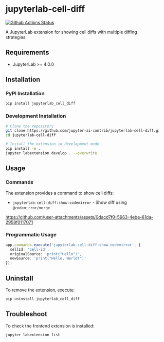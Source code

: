 # jupyterlab-cell-diff

[![Github Actions Status](https://github.com/jupyter-ai-contrib/jupyterlab-cell-diff/workflows/Build/badge.svg)](https://github.com/jupyter-ai-contrib/jupyterlab-cell-diff/actions/workflows/build.yml)

A JupyterLab extension for showing cell diffs with multiple diffing strategies.

## Requirements

- JupyterLab >= 4.0.0

## Installation

### PyPI Installation

```bash
pip install jupyterlab_cell_diff
```

### Development Installation

```bash
# Clone the repository
git clone https://github.com/jupyter-ai-contrib/jupyterlab-cell-diff.git
cd jupyterlab-cell-diff

# Install the extension in development mode
pip install -e .
jupyter labextension develop . --overwrite
```

## Usage

### Commands

The extension provides a command to show cell diffs:

- `jupyterlab-cell-diff:show-codemirror` - Show diff using `@codemirror/merge`

https://github.com/user-attachments/assets/0dacd7f0-5963-4ebe-81da-2958f0117071

### Programmatic Usage

```typescript
app.commands.execute('jupyterlab-cell-diff:show-codemirror', {
  cellId: 'cell-id',
  originalSource: 'print("Hello")',
  newSource: 'print("Hello, World!")'
});
```

## Uninstall

To remove the extension, execute:

```bash
pip uninstall jupyterlab_cell_diff
```

## Troubleshoot

To check the frontend extension is installed:

```bash
jupyter labextension list
```
